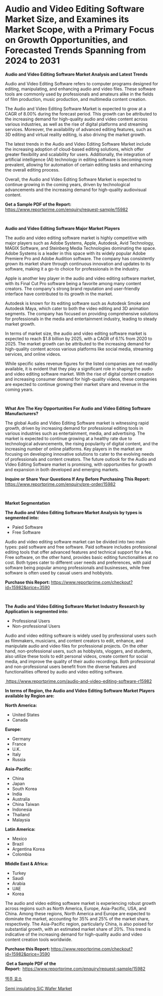 <p><h1>Audio and Video Editing Software Market Size, and Examines its Market Scope, with a Primary Focus on Growth Opportunities, and Forecasted Trends Spanning from 2024 to 2031</h1></p><p><strong>Audio and Video Editing Software Market Analysis and Latest Trends</strong></p>
<p><p>Audio and Video Editing Software refers to computer programs designed for editing, manipulating, and enhancing audio and video files. These software tools are commonly used by professionals and amateurs alike in the fields of film production, music production, and multimedia content creation.</p><p>The Audio and Video Editing Software Market is expected to grow at a CAGR of 8.00% during the forecast period. This growth can be attributed to the increasing demand for high-quality audio and video content across various industries, as well as the rise of digital platforms and streaming services. Moreover, the availability of advanced editing features, such as 3D editing and virtual reality editing, is also driving the market growth.</p><p>The latest trends in the Audio and Video Editing Software Market include the increasing adoption of cloud-based editing solutions, which offer greater flexibility and scalability for users. Additionally, the integration of artificial intelligence (AI) technology in editing software is becoming more prevalent, allowing for automation of certain editing tasks and enhancing the overall editing process.</p><p>Overall, the Audio and Video Editing Software Market is expected to continue growing in the coming years, driven by technological advancements and the increasing demand for high-quality audiovisual content.</p></p>
<p><strong>Get a Sample PDF of the Report:&nbsp;</strong> <a href="https://www.reportprime.com/enquiry/request-sample/15982">https://www.reportprime.com/enquiry/request-sample/15982</a></p>
<p>&nbsp;</p>
<p><strong>Audio and Video Editing Software Major Market Players</strong></p>
<p><p>The audio and video editing software market is highly competitive with major players such as Adobe Systems, Apple, Autodesk, Avid Technology, MAGIX Software, and Steinberg Media Technologies dominating the space. Adobe Systems is a leader in this space with its widely popular Adobe Premiere Pro and Adobe Audition software. The company has consistently grown its market share through continuous innovation and updates to its software, making it a go-to choice for professionals in the industry.</p><p>Apple is another key player in the audio and video editing software market, with its Final Cut Pro software being a favorite among many content creators. The company's strong brand reputation and user-friendly interface have contributed to its growth in the market.</p><p>Autodesk is known for its editing software such as Autodesk Smoke and Autodesk Maya, which cater to both the video editing and 3D animation segments. The company has focused on providing comprehensive solutions for professionals in the media and entertainment industry, leading to steady market growth.</p><p>In terms of market size, the audio and video editing software market is expected to reach $1.8 billion by 2025, with a CAGR of 6.1% from 2020 to 2025. The market growth can be attributed to the increasing demand for high-quality content across various platforms like social media, streaming services, and online videos.</p><p>While specific sales revenue figures for the listed companies are not readily available, it is evident that they play a significant role in shaping the audio and video editing software market. With the rise of digital content creation and increasing consumer demand for high-quality videos, these companies are expected to continue growing their market share and revenue in the coming years.</p></p>
<p>&nbsp;</p>
<p><strong>What Are The Key Opportunities For Audio and Video Editing Software Manufacturers?</strong></p>
<p><p>The global Audio and Video Editing Software market is witnessing rapid growth, driven by increasing demand for professional editing tools in various industries such as entertainment, media, and advertising. The market is expected to continue growing at a healthy rate due to technological advancements, the rising popularity of digital content, and the increasing number of online platforms. Key players in the market are focusing on developing innovative solutions to cater to the evolving needs of professionals and content creators. The future outlook for the Audio and Video Editing Software market is promising, with opportunities for growth and expansion in both developed and emerging markets.</p></p>
<p><strong>Inquire or Share Your Questions If Any Before Purchasing This Report:</strong> <a href="https://www.reportprime.com/enquiry/pre-order/15982">https://www.reportprime.com/enquiry/pre-order/15982</a></p>
<p>&nbsp;</p>
<p><strong>Market Segmentation</strong></p>
<p><strong>The Audio and Video Editing Software Market Analysis by types is segmented into:</strong></p>
<p><ul><li>Paied Software</li><li>Free Software</li></ul></p>
<p><p>Audio and video editing software market can be divided into two main types: paid software and free software. Paid software includes professional editing tools that offer advanced features and technical support for a fee. Free software, on the other hand, provides basic editing functionalities at no cost. Both types cater to different user needs and preferences, with paid software being popular among professionals and businesses, while free software is often used by casual users and hobbyists.</p></p>
<p><strong>Purchase this Report:&nbsp;</strong><a href="https://www.reportprime.com/checkout?id=15982&price=3590">https://www.reportprime.com/checkout?id=15982&price=3590</a></p>
<p>&nbsp;</p>
<p><strong>The Audio and Video Editing Software Market Industry Research by Application is segmented into:</strong></p>
<p><ul><li>Professional Users</li><li>Non-professional Users</li></ul></p>
<p><p>Audio and video editing software is widely used by professional users such as filmmakers, musicians, and content creators to edit, enhance, and manipulate audio and video files for professional projects. On the other hand, non-professional users, such as hobbyists, vloggers, and students, also utilize these tools to edit personal videos, create content for social media, and improve the quality of their audio recordings. Both professional and non-professional users benefit from the diverse features and functionalities offered by audio and video editing software.</p></p>
<p><a href="https://www.reportprime.com/audio-and-video-editing-software-r15982">&nbsp;https://www.reportprime.com/audio-and-video-editing-software-r15982</a></p>
<p><strong>In terms of Region, the Audio and Video Editing Software Market Players available by Region are:</strong></p>
<p>
    <p> <strong> North America: </strong>
        <ul>
            <li>United States</li>
            <li>Canada</li>
        </ul>
        </p> 
    <p> <strong> Europe: </strong>
        <ul>
            <li>Germany</li>
            <li>France</li>
            <li>U.K.</li>
            <li>Italy</li>
            <li>Russia</li>
        </ul>
        </p> 
    <p> <strong> Asia-Pacific: </strong>
        <ul>
            <li>China</li>
            <li>Japan</li>
            <li>South Korea</li>
            <li>India</li>
            <li>Australia</li>
            <li>China Taiwan</li>
            <li>Indonesia</li>
            <li>Thailand</li>
            <li>Malaysia</li>
        </ul>
        </p> 
    <p> <strong> Latin America: </strong>
        <ul>
            <li>Mexico</li>
            <li>Brazil</li>
            <li>Argentina Korea</li>
            <li>Colombia</li>
        </ul>
        </p> 
    <p> <strong> Middle East & Africa: </strong>
        <ul>
            <li>Turkey</li>
            <li>Saudi</li>
            <li>Arabia</li>
            <li>UAE</li>
            <li>Korea</li>
        </ul>
    </p>
    </p>
<p><p>The audio and video editing software market is experiencing robust growth across regions such as North America, Europe, Asia-Pacific, USA, and China. Among these regions, North America and Europe are expected to dominate the market, accounting for 35% and 25% of the market share, respectively. The Asia-Pacific region, particularly China, is also poised for substantial growth, with an estimated market share of 20%. This trend is indicative of the increasing demand for high-quality audio and video content creation tools worldwide.</p></p>
<p><strong>Purchase this Report: </strong><a href="https://www.reportprime.com/checkout?id=15982&price=3590">https://www.reportprime.com/checkout?id=15982&price=3590</a></p>
<p>&nbsp;<strong>Get a Sample PDF of the Report:&nbsp;&nbsp;</strong><a href="https://www.reportprime.com/enquiry/request-sample/15982">https://www.reportprime.com/enquiry/request-sample/15982</a></p>
<p><strong></strong></p>
<p><p><a href="https://github.com/jntpkh496620/Market-Research-Report-List-1/blob/main/538463923830.md">맥주 효소</a></p><p><a href="https://three-jumbo-f6d.notion.site/Semi-insulating-SiC-Wafer-Market-Size-Reveals-the-Best-Marketing-Channels-In-Global-Industry-4d1021dda8e84074bea2161b294c0646">Semi insulating SiC Wafer Market</a></p></p>